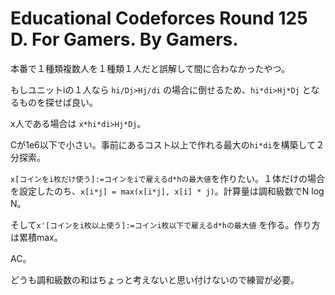 # Educational Codeforces Round 125 D. For Gamers. By Gamers.
本番で１種類複数人を１種類１人だと誤解して間に合わなかったやつ。

もしユニットiの１人なら `hi/Dj>Hj/di` の場合に倒せるため、`hi*di>Hj*Dj` となるものを探せば良い。

x人である場合は `x*hi*di>Hj*Dj`。

Cが1e6以下で小さい。事前にあるコスト以上で作れる最大の`hi*di`を構築して２分探索。

`x[コインをi枚だけ使う]:=コインをiで雇えるd*hの最大値`を作りたい。１体だけの場合を設定したのち、`x[i*j] = max(x[i*j], x[i] * j)`。計算量は調和級数でN log N。

そして`x'[コインをi枚以上使う]:=コインi枚以下で雇えるd*hの最大値` を作る。作り方は累積max。

AC。

どうも調和級数の和はちょっと考えないと思い付けないので練習が必要。

